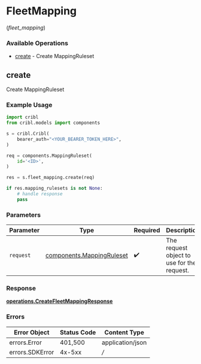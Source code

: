 # FleetMapping
(*fleet_mapping*)

### Available Operations

* [create](#create) - Create MappingRuleset

## create

Create MappingRuleset

### Example Usage

```python
import cribl
from cribl.models import components

s = cribl.Cribl(
    bearer_auth="<YOUR_BEARER_TOKEN_HERE>",
)

req = components.MappingRuleset(
    id='<ID>',
)

res = s.fleet_mapping.create(req)

if res.mapping_rulesets is not None:
    # handle response
    pass
```

### Parameters

| Parameter                                                              | Type                                                                   | Required                                                               | Description                                                            |
| ---------------------------------------------------------------------- | ---------------------------------------------------------------------- | ---------------------------------------------------------------------- | ---------------------------------------------------------------------- |
| `request`                                                              | [components.MappingRuleset](../../models/components/mappingruleset.md) | :heavy_check_mark:                                                     | The request object to use for the request.                             |


### Response

**[operations.CreateFleetMappingResponse](../../models/operations/createfleetmappingresponse.md)**
### Errors

| Error Object     | Status Code      | Content Type     |
| ---------------- | ---------------- | ---------------- |
| errors.Error     | 401,500          | application/json |
| errors.SDKError  | 4x-5xx           | */*              |
